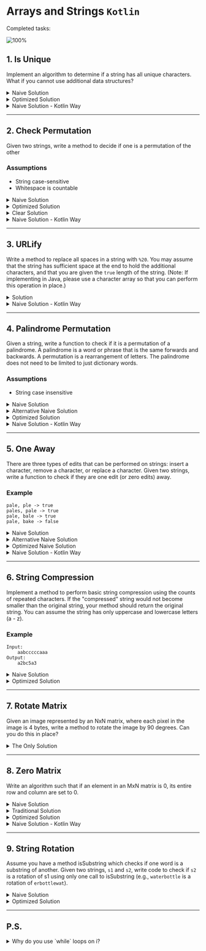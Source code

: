 # Arrays and Strings `Kotlin`

Completed tasks:

![100%](https://progress-bar.xyz/100)

## 1. Is Unique

Implement an algorithm to determine if a string has all unique characters. What if you cannot use additional data structures?

<details>
<summary>Naive Solution </summary>

#### Assumptions

- String contains only `ASCII` symbols

#### Complexity

- Time Complexity: `O(N)` - but never exceed number of symbols ```O(min(c, N)) = O(c)```
- Space Complexity: `O(1)`

#### Implementation

```kotlin
fun naiveIsUniqueChars(testStr: String): Boolean {
    if (testStr.length > 128) return false

    val used = Array(128) { false }

    for (i in IntRange(0, testStr.length - 1)) {
        val symbolCode = testStr[i].code
        if (used[symbolCode]) {
            return false
        }
        used[symbolCode] = true
    }
    return true
}
```

</details>

<details>
<summary>Optimized Solution </summary>

#### Assumptions:

- String contains only `a-z` symbols

#### Complexity

- Time Complexity: `O(N)` - but never exceed number of symbols ```O(min(c, N)) = O(c)```
- Space Complexity: `O(1)`

#### Implementation

   ```kotlin
fun optimizedIsUniqueChars(testStr: String): Boolean {
    if (testStr.length > 26) return false

    var a = 0

    for (i in IntRange(0, testStr.length - 1)) {
        val symbolCode = testStr[i].code - 'a'.code
        if ((a and (1 shl symbolCode)) > 0) {
            return false
        }

        a = a or (1 shl symbolCode)
    }
    return true
}
   ```

</details>

<details>
<summary>Naive Solution - Kotlin Way</summary>

#### Complexity

- Time Complexity: `O(N)`
- Space Complexity: `O(N)`

#### Implementation

   ```kotlin
fun isUniqueCharsKotlinWay(testStr: String): Boolean =
    testStr.toCharArray().toSet().size == testStr.length
   ```

</details>
<hr/>

## 2. Check Permutation

Given two strings, write a method to decide if one is a permutation of the other

### Assumptions

- String case-sensitive
- Whitespace is countable

<details>
<summary>Naive Solution </summary>

#### Complexity

- Time Complexity: `O(N)`

- Space Complexity: `O(N)`

#### Implementation

   ```kotlin
fun naiveCheckPermutation(first: String, second: String): Boolean {
    if (first.length != second.length) {
        return false
    }

    val counter = HashMap<Int, Int>()

    for (i in IntRange(0, first.length - 1)) {
        val symbolCode = first[i].code

        counter[symbolCode] = (counter[symbolCode] ?: 0) + 1
    }

    val secondCounter = HashMap<Int, Int>()

    for (i in IntRange(0, first.length - 1)) {
        val symbolCode = second[i].code

        secondCounter[symbolCode] = (secondCounter[symbolCode] ?: 0) + 1
    }

    for ((key, value) in counter) {
        if (secondCounter[key] != value) {
            return false
        }
    }

    return true
}
   ```

</details>

<details>
<summary>Optimized Solution</summary>

#### Complexity

- Time Complexity: `O(N)`

- Space Complexity: `O(N)`

#### Implementation

   ```kotlin
fun optimizedCheckPermutation(first: String, second: String): Boolean {
    if (first.length != second.length) {
        return false
    }

    val counter = HashMap<Int, Int>()

    for (i in IntRange(0, first.length - 1)) {
        val symbolCode = first[i].code

        counter[symbolCode] = (counter[symbolCode] ?: 0) + 1
    }

    for (i in IntRange(0, first.length - 1)) {
        val symbolCode = second[i].code

        if ((counter[symbolCode] ?: 0) == 0) {
            return false
        }
        counter[symbolCode] = counter[symbolCode]!! - 1
    }

    return true
}
   ```

</details>

<details>
<summary>Clear Solution</summary>

#### Complexity

- Time Complexity: `O(N log N)`

- Space Complexity: `O(N)`

#### Implementation

   ```kotlin
fun clearCheckPermutation(first: String, second: String): Boolean {
    if (first.length != second.length) {
        return false
    }

    val firstSorted = first.toCharArray()
    val secondSorted = first.toCharArray()
    firstSorted.sort()
    secondSorted.sort()

    for (i in IntRange(0, first.length - 1)) {
        if (firstSorted[i] != secondSorted[i]) {
            return false
        }
    }

    return true
}
   ```

</details>

<details>
<summary>Naive Solution - Kotlin Way</summary>

#### Complexity

- Time Complexity: `O(N)`

- Space Complexity: `O(N)`

#### Implementation

   ```kotlin
fun checkPermutationKotlinWay(first: String, second: String): Boolean = first.toCharArray().toTypedArray().groupingBy { it }.eachCount() ==
        second.toCharArray().toTypedArray().groupingBy { it }.eachCount()
   ```

</details>

<hr/>

## 3. URLify

Write a method to replace all spaces in a string with `%20`. You may assume that the string has sufficient space at the end to hold the
additional characters, and that you are given the `true` length of the string. (Note: If implementing in Java, please use a character array
so that you can perform this operation in place.)


<details>
<summary>Solution</summary>

#### Complexity

- Time Complexity: `O(N)`

- Space Complexity: `O(1)`

#### Implementation

   ```kotlin
fun inplaceURlify(chars: CharArray, length: Int): CharArray {
    var whitespaceCounter = 0
    for (i in IntRange(0, length - 1)) {
        if (chars[i] == ' ') {
            ++whitespaceCounter
        }
    }
    if (whitespaceCounter == 0) {
        return chars
    }

    val replacedBy = "%20".toCharArray()
    var newLength = length + whitespaceCounter * 2 - 1
    var i = length - 1
    while (i >= 0) {
        if (chars[i] == ' ') {
            for (j in IntRange(0, replacedBy.size - 1).reversed()) {
                chars[newLength - j] = replacedBy[replacedBy.size - j - 1]
            }
            newLength -= replacedBy.size
        } else {
            chars[newLength] = chars[i]
            newLength -= 1
        }
        --i
    }
    return chars
}
   ```

</details>

<details>
<summary>Naive Solution - Kotlin Way</summary>

#### Complexity

- Time Complexity: `O(N)`

- Space Complexity: `O(N)`

#### Implementation

   ```kotlin
fun URlifyKotlinWay(str: String): String = str.replace(" ", "%20")
   ```

</details>


<hr/>

## 4. Palindrome Permutation

Given a string, write a function to check if it is a permutation of a palindrome. A palindrome is a word or phrase that is the same forwards
and backwards. A permutation is a rearrangement of letters. The palindrome does not need to be limited to just dictionary words.

### Assumptions

- String case insensitive

<details>
<summary>Naive Solution </summary>

#### Complexity

- Time Complexity: `O(N)`

- Space Complexity: `O(N)`

#### Implementation

   ```kotlin
fun naiveIsPalindromePermutation(testStr: String): Boolean {
    val preparedTestString = testStr.lowercase().filter { it != ' ' }.toCharArray()
    val isStrLenEven = preparedTestString.size % 2 == 0
    val charsMap = HashMap<Char, Int>()
    preparedTestString.forEach {
        charsMap[it] = (charsMap[it] ?: 0) + 1
    }

    var hasOddNumberOfChars = false
    for (value in charsMap.values) {
        if (value % 2 != 0) {
            if (hasOddNumberOfChars || isStrLenEven) {
                return false
            }
            hasOddNumberOfChars = true
        }
    }
    return true
}
   ```

</details>

<details>
<summary>Alternative Naive Solution </summary>

#### Complexity

- Time Complexity: `O(N)`

- Space Complexity: `O(N)`

#### Implementation

   ```kotlin
fun alternativeNaiveIsPalindromePermutation(testStr: String): Boolean {
    val charsMap = HashMap<Char, Int>()
    var countOdd = 0
    testStr.lowercase().toCharArray().filter { it != ' ' }.forEach {
        charsMap[it] = (charsMap[it] ?: 0) + 1
        if (charsMap[it]!! % 2 == 1) {
            ++countOdd
        } else {
            --countOdd
        }
    }

    return countOdd <= 1
}
   ```

</details>

<details>
<summary>Optimized Solution</summary>

#### Complexity

- Time Complexity: `O(N)`

- Space Complexity: `O(1)`

#### Implementation

   ```kotlin
fun optimizedIsPalindromePermutation(testStr: String): Boolean {
    val bitVector = createBitVector(testStr)
    return bitVector == 0 || checkExactlyOneBitSet(bitVector)
}

fun createBitVector(testStr: String): Int {
    var bitVector = 0
    for (char in testStr.toCharArray()) {
        val x = getCharNumber(char)
        bitVector = toggle(bitVector, x)
    }
    return bitVector
}

fun getCharNumber(char: Char): Int {
    return char.toLowerCase().code - 'a'.code
}

fun toggle(bitVector: Int, index: Int): Int {
    if (index < 0) return bitVector

    val mask = 1.shl(index)

    return if ((bitVector.and(mask)) == 0) {
        bitVector.or(mask)
    } else {
        bitVector.and(mask.inv())
    }
}

fun checkExactlyOneBitSet(bitVector: Int): Boolean {
    return bitVector.and(bitVector - 1) == 0
}
   ```

</details>

<details>
<summary>Naive Solution - Kotlin Way</summary>

#### Complexity

- Time Complexity: `O(N)`

- Space Complexity: `O(1)`

#### Implementation

   ```kotlin
fun isPalindromePermutationKotlinWay(testStr: String): Boolean {
    val preparedTestString = testStr.lowercase().filter { it != ' ' }.toCharArray()
    val charsMap = preparedTestString.toTypedArray().groupingBy { it }.eachCount()

    return charsMap.values.filter { it % 2 != 0 }.count() <= 1
}
   ```

</details>

<hr/>

## 5. One Away

There are three types of edits that can be performed on strings: insert a character, remove a character, or replace a character. Given two
strings, write a function to check if they are one edit (or zero edits) away.

### Example

```
pale, ple -> true
pales, pale -> true
pale, bale -> true
pale, bake -> false
```

<details>
<summary>Naive Solution</summary>

#### Complexity

- Time Complexity: `O(N)`

- Space Complexity: `O(1)`

#### Implementation

   ```kotlin
enum class SKIP {
    FIRST, SECOND, BOTH
}

fun naiveOneWay(first: String, second: String): Boolean {
    val lenDif = first.length - second.length
    if (abs(lenDif) > 1) {
        return false
    }
    val availableSkip = when (lenDif) {
        1 -> SKIP.FIRST
        -1 -> SKIP.SECOND
        else -> SKIP.BOTH
    }

    var skipUsed = false
    var firstIndex = 0
    var secondIndex = 0
    while (firstIndex < first.length && secondIndex < second.length) {

        if (first[firstIndex] != second[secondIndex]) {
            if (skipUsed) {
                return false
            }
            skipUsed = true

            when (availableSkip) {
                SKIP.BOTH -> {
                    ++firstIndex
                    ++secondIndex
                }
                SKIP.FIRST -> ++firstIndex
                SKIP.SECOND -> ++secondIndex
            }
        } else {
            ++firstIndex
            ++secondIndex
        }
    }

    return true
}
   ```

</details>

<details>
<summary>Alternative Naive Solution </summary>

#### Complexity

- Time Complexity: `O(N)`

- Space Complexity: `O(1)`

#### Implementation

   ```kotlin
fun alternativeNaiveOneWay(first: String, second: String): Boolean {
    return when {
        first.length == second.length -> {
            oneEditReplace(first, second)
        }
        first.length + 1 == second.length -> {
            oneEditInsert(first, second)
        }
        first.length - 1 == second.length -> {
            oneEditInsert(second, first)
        }
        else -> false
    }
}

fun oneEditReplace(first: String, second: String): Boolean {
    var foundDifference = false
    var i = 0
    while (i < first.length) {
        if (first[i] != second[i]) {
            if (foundDifference) {
                return false
            }
        }

        foundDifference = true
        ++i
    }

    return true
}

fun oneEditInsert(first: String, second: String): Boolean {
    var firstIndex = 0
    var secondIndex = 0

    while (secondIndex < second.length && firstIndex < first.length) {
        if (first[firstIndex] != second[secondIndex]) {
            if (firstIndex != secondIndex) {
                return false
            }

            ++secondIndex
        } else {
            ++firstIndex
            ++secondIndex
        }
    }
    return true
}
   ```

</details>

<details>
<summary>Optimized Naive Solution</summary>

#### Complexity

- Time Complexity: `O(N)`

- Space Complexity: `O(1)`

#### Implementation

   ```kotlin
fun optimizedOneWay(first: String, second: String): Boolean {
    if (abs(first.length - second.length) > 1) {
        return false
    }

    val smallestStr = if (first.length < second.length) first else second
    val biggestStr = if (first.length < second.length) second else first

    var foundDifference = false
    var firstIndex = 0
    var secondIndex = 0
    while (firstIndex < first.length && secondIndex < second.length) {

        if (smallestStr[firstIndex] != biggestStr[secondIndex]) {
            if (foundDifference) {
                return false
            }
            foundDifference = true

            if (smallestStr.length == biggestStr.length) {
                ++firstIndex
            }
        } else {
            ++firstIndex
        }
        ++secondIndex
    }

    return true
}
   ```

</details>

<details>
<summary>Naive Solution - Kotlin Way</summary>

#### Complexity

- Time Complexity: `O(N)`

- Space Complexity: `O(N)`

#### Implementation

   ```kotlin
fun oneWayKotlinWay(first: String, second: String): Boolean {
    val secondChars = second.toCharArray().toTypedArray().groupingBy { it }.eachCount()
    val firstChars = first.toCharArray().toTypedArray().groupingBy { it }.eachCount()

    var counter = 0

    return firstChars.all {
        val difference = abs((secondChars[it.key] ?: 0) - it.value)
        if (difference > 1) {
            return@all false
        } else if (difference == 1) {
            ++counter
        }
        if (counter > 1) {
            return@all false
        }

        return@all true
    }
}
   ```

</details>

<hr/>

## 6. String Compression

Implement a method to perform basic string compression using the counts of repeated characters. If the "compressed" string would not become
smaller than the original string, your method should return the original string. You can assume the string has only uppercase and lowercase
letters (a - z).

### Example

```
Input:
    aabcccccaaa
Output:
    a2bc5a3
```

<details>
<summary>Naive Solution</summary>

#### Complexity

- Time Complexity: `O(N)`

- Space Complexity: `O(N)`

#### Implementation

   ```kotlin
fun naiveStringCompression(toCompression: String): String {
    val length = toCompression.length

    var i = 0
    val stringBuilder = StringBuilder()
    var counter = 1
    while (i < length) {
        val c = toCompression[i]

        if (i + 1 == length || toCompression[i + 1] != c) {
            stringBuilder.append(c)
            stringBuilder.append(counter)
            counter = 1
        } else {
            ++counter
        }

        ++i
    }
    val compressed = stringBuilder.toString()
    return if (compressed.length < toCompression.length) compressed else toCompression
}
   ```

</details>

<details>
<summary>Optimized Solution</summary>

#### Complexity

- Time Complexity: `O(N)`

- Space Complexity: `O(1)`

#### Implementation

   ```kotlin
fun optimizedStringCompression(toCompression: String): String {
    val finalLength = countCompression(toCompression)
    if (finalLength >= toCompression.length) {
        return toCompression
    }

    val compressed = StringBuilder(finalLength)
    var countConsecutive = 0
    var i = 0
    while (i < toCompression.length) {
        ++countConsecutive
        if (i + 1 >= toCompression.length || toCompression[i] != toCompression[i + 1]) {
            compressed.append(toCompression[i])
            compressed.append(countConsecutive)
            countConsecutive = 0
        }
        ++i
    }
    return compressed.toString()
}

fun countCompression(toCompression: String): Int {
    var compressedLength = 0
    var countConsecutive = 0
    var i = 0
    while (i < toCompression.length) {
        ++countConsecutive
        if (i + 1 >= toCompression.length || toCompression[i] != toCompression[i + 1]) {
            compressedLength += 1 + compressedLength.toString().length
            countConsecutive = 0
        }
        ++i
    }
    return compressedLength
}
   ```

</details>

<hr/>

## 7. Rotate Matrix

Given an image represented by an NxN matrix, where each pixel in the image is 4 bytes, write a method to rotate the image by 90 degrees. Can
you do this in place?

<details>
<summary>The Only Solution</summary>

#### Complexity

- Time Complexity: `O(N^2)`

- Space Complexity: `O(1)`

#### Implementation

   ```kotlin
fun rotateMatrix(matrix: Array<Array<Int>>): Array<Array<Int>> {

    var layer = 0
    val n = matrix.size
    while (layer < n / 2) {
        val first = layer
        val last = n - 1 - layer

        var i = first
        while (i < last) {
            val offset = i - first
            val topLeft = matrix[first][i]

            matrix[first][i] = matrix[last - offset][first]
            matrix[last - offset][first] = matrix[last][last - offset]
            matrix[last][last - offset] = matrix[i][last]
            matrix[i][last] = topLeft

            ++i
        }

        ++layer
    }


    return matrix
}
   ```

</details>

<hr/>

## 8. Zero Matrix

Write an algorithm such that if an element in an MxN matrix is 0, its entire row and column are set to 0.

<details>
<summary>Naive Solution</summary>

#### Complexity

- Time Complexity: `O(MN)` - In the book we

- Space Complexity: `O(M+N)`

#### Implementation

   ```kotlin
fun naiveZeroMatrix(matrix: Array<Array<Int>>): Array<Array<Int>> {

    val rows = hashSetOf<Int>()
    val columns = hashSetOf<Int>()

    var i = 0
    while (i < matrix.size) {

        val row = matrix[i]
        var j = 0
        while (j < row.size) {

            if (row[j] == 0) {
                rows.add(i)
                columns.add(j)
            }
            ++j
        }
        ++i
    }

    rows.forEach {
        nullifyRow(matrix, it)
    }

    columns.forEach {
        nullifyColumn(matrix, it)
    }

    return matrix
}
   ```

</details>

<details>
<summary>Traditional Solution</summary>

#### Complexity

- Time Complexity: `O(MN)` - In the book we

- Space Complexity: `O(M+N)`

#### Implementation

   ```kotlin
fun traditionalZeroMatrix(matrix: Array<Array<Int>>): Array<Array<Int>> {
    val row = Array(matrix.size) { false }
    val column = Array(matrix[0].size) { false }

    var i = 0
    while (i < matrix.size) {
        var j = 0
        while (j < matrix[0].size) {
            if (matrix[i][j] == 0) {
                row[i] = true
                column[j] = true
            }
            ++j
        }
        ++i
    }

    i = 0
    while (i < matrix.size) {
        if (row[i]) {
            nullifyRow(matrix, i)
        }
        ++i
    }

    i = 0
    while (i < matrix[0].size) {
        if (column[i]) {
            nullifyColumn(matrix, i)
        }
        ++i
    }

    return matrix
}
   ```

</details>

<details>
<summary>Optimized Solution</summary>

#### Complexity

- Time Complexity: `O(MN)` - In the book we

- Space Complexity: `O(M+N)`

#### Implementation

   ```kotlin
fun optimizedZeroMatrix(matrix: Array<Array<Int>>): Array<Array<Int>> {
    var rowHasZero = false
    var columnHasZero = false

    var i = 0
    while (i < matrix[0].size) {
        if (matrix[0][i] == 0) {
            rowHasZero = true
            break
        }
        ++i
    }

    i = 0
    while (i < matrix.size) {
        if (matrix[i][0] == 0) {
            columnHasZero = true
            break
        }
        ++i
    }


    i = 1
    while (i < matrix.size) {
        var j = 0
        while (j < matrix[0].size) {
            if (matrix[i][j] == 0) {
                matrix[i][0] = 0
                matrix[0][j] = 0
            }
            ++j
        }
        ++i
    }

    i = 1
    while (i < matrix.size) {
        if (matrix[i][0] == 0) {
            nullifyRow(matrix, i)
        }
        ++i
    }

    i = 1
    while (i < matrix[0].size) {
        if (matrix[0][i] == 0) {
            nullifyColumn(matrix, i)
        }
        ++i
    }

    if (rowHasZero) {
        nullifyRow(matrix, 0)
    }

    if (columnHasZero) {
        nullifyColumn(matrix, 0)
    }

    return matrix
}
   ```

</details>

<details>
<summary>Naive Solution - Kotlin Way</summary>

#### Complexity

- Time Complexity: `O(MN)`

- Space Complexity: `O(M+N)`

#### Implementation

   ```kotlin
fun zeroMatrixKotlinWay(matrix: Array<Array<Int>>): Array<Array<Int>> {

    val rows = hashSetOf<Int>()
    val columns = hashSetOf<Int>()

    matrix.mapIndexed { rowId, row ->
        row.mapIndexed { columnId, value ->
            if (value == 0) {
                rows.add(rowId)
                columns.add(columnId)
            }
        }
    }

    rows.forEach {
        nullifyRow(matrix, it)
    }

    columns.forEach {
        nullifyColumn(matrix, it)
    }

    return matrix
}
   ```

</details>

<hr/>

## 9. String Rotation

Assume you have a method isSubstring which checks if one word is a substring of another. Given two strings, `s1` and `s2`, write code to
check if `s2` is a rotation of s1 using only one call to isSubstring (e.g., `waterbottle` is a rotation of `erbottlewat`).

<details>
<summary>Naive Solution</summary>

#### Complexity

- Time Complexity: `O(N)`

- Space Complexity: `O(1)`

#### Implementation

   ```kotlin
fun naiveIsStringRotation(first: String, second: String): Boolean {
    if (first.length != second.length || first.isEmpty() || second.isEmpty()) {
        return false
    }
    var i = 0
    var j = 0
    var startSequence = -1
    while (i < second.length) {
        if (first[i] == second[j]) {
            ++j
            if (startSequence == -1) {
                startSequence = i
            }
        } else if (startSequence != -1) {
            startSequence = -1
        }
        ++i
    }
    if (startSequence != -1) {
        if (first.substring(0, startSequence) == second.substring(second.length - startSequence, second.length)) {
            return true
        }
    }
    return false
}
   ```

</details>

<details>
<summary>Optimized Solution</summary>

#### Complexity

- Time Complexity: `O(N)`

- Space Complexity: `O(N)` - N is just because we need to create new string with double length of first

#### Implementation

   ```kotlin
fun optimizedIsStringRotation(first: String, second: String): Boolean {
    if (first.length == second.length && first.isNotEmpty()) {
        return (first + first).contains(second)
    }
    return false
}
   ```

</details>

<hr/>

## P.S.

<details>
<summary>Why do you use `while` loops on i?</summary>

Kotlin doesn't support `for loop` as java does

```java
for(int i = 0; i < size; ++i){
    // some useful code
    }
```

So it's just a workaround:

```kotlin
var i = 0
while (i < size) {
    // some useful code
    ++i
}
```

What about for loop with `IntRange`?

```kotlin
for (i in IntRange(0, size - 1).step(1)) {
    // some useful code
}
```

It works perfectly, until we need dynamic stepping, like this:

```kotlin
var i = 0
while (i < size) {
    // some useful code
    i += i
}
```

So we just get a lot of control with simple `while loop`

</details>
